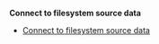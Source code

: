 **Connect to filesystem source data**

- [Connect to filesystem source data](/guides/connecting_to_your_data/fluent/filesystem/connect_filesystem_source_data.md)
